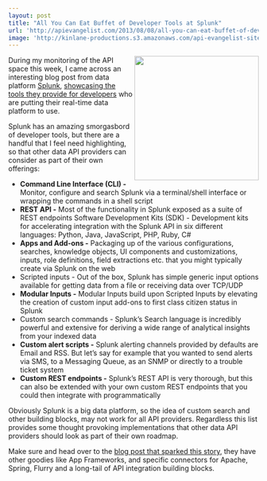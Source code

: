 ```yaml
---
layout: post
title: "All You Can Eat Buffet of Developer Tools at Splunk"
url: 'http://apievangelist.com/2013/08/08/all-you-can-eat-buffet-of-developer-tools-at-splunk/'
image: 'http://kinlane-productions.s3.amazonaws.com/api-evangelist-site/blog/splunk-logo.gif'
---
```


[<img src="https://s3.amazonaws.com/kinlane-productions/api-evangelist/splunk/splunk-logo.gif" alt="" width="250" align="right" />][1]

During my monitoring of the API space this week, I came across an interesting blog post from data platform [Splunk][1], [showcasing the tools they provide for developers][2] who are putting their real-time data platform to use.

Splunk has an amazing smorgasbord of developer tools, but there are a handful that I feel need highlighting, so that other data API providers can consider as part of their own offerings:

  * **Command Line Interface (CLI) -** Monitor, configure and search Splunk via a terminal/shell interface or wrapping the commands in a shell script
  * **REST API -** Most of the functionality in Splunk exposed as a suite of REST endpoints Software Development Kits (SDK) - Development kits for accelerating integration with the Splunk API in six different languages: Python, Java, JavaScript, PHP, Ruby, C#
  * **Apps and Add-ons -** Packaging up of the various configurations, searches, knowledge objects, UI components and customizations, inputs, role definitions, field extractions etc. that you might typically create via Splunk on the web
  * Scripted inputs - Out of the box, Splunk has simple generic input options available for getting data from a file or receiving data over TCP/UDP
  * **Modular Inputs -** Modular Inputs build upon Scripted Inputs by elevating the creation of custom input add-ons to first class citizen status in Splunk
  * Custom search commands - Splunk’s Search language is incredibly powerful and extensive for deriving a wide range of analytical insights from your indexed data
  * **Custom alert scripts -** Splunk alerting channels provided by defaults are Email and RSS. But let’s say for example that you wanted to send alerts via SMS, to a Messaging Queue, as an SNMP or directly to a trouble ticket system
  * **Custom REST endpoints -** Splunk’s REST API is very thorough, but this can also be extended with your own custom REST endpoints that you could then integrate with programmatically

Obviously Splunk is a big data platform, so the idea of custom search and other building blocks, may not work for all API providers. Regardless this list provides some thought provoking implementations that other data API providers should look as part of their own roadmap.

Make sure and head over to the [blog post that sparked this story,][2] they have other goodies like App Frameworks, and specific connectors for Apache, Spring, Flurry and a long-tail of API integration building blocks.

   [1]: http://www.splunk.com/
   [2]: http://blogs.splunk.com/2013/08/06/a-developers-smorgasbord/
